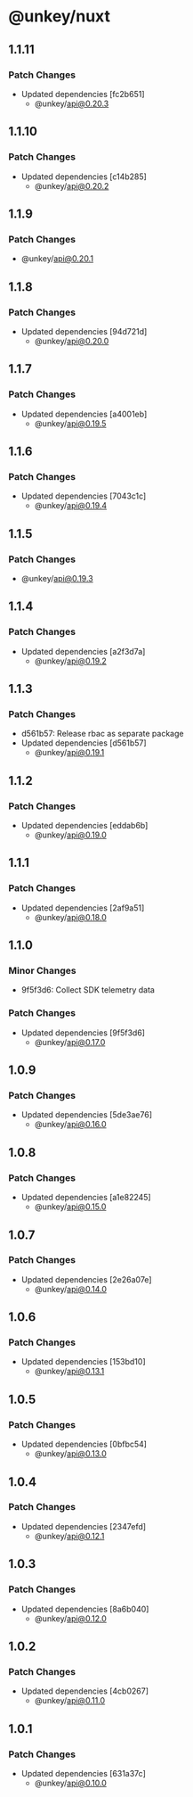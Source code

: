 # @unkey/nuxt

## 1.1.11

### Patch Changes

- Updated dependencies [fc2b651]
  - @unkey/api@0.20.3

## 1.1.10

### Patch Changes

- Updated dependencies [c14b285]
  - @unkey/api@0.20.2

## 1.1.9

### Patch Changes

- @unkey/api@0.20.1

## 1.1.8

### Patch Changes

- Updated dependencies [94d721d]
  - @unkey/api@0.20.0

## 1.1.7

### Patch Changes

- Updated dependencies [a4001eb]
  - @unkey/api@0.19.5

## 1.1.6

### Patch Changes

- Updated dependencies [7043c1c]
  - @unkey/api@0.19.4

## 1.1.5

### Patch Changes

- @unkey/api@0.19.3

## 1.1.4

### Patch Changes

- Updated dependencies [a2f3d7a]
  - @unkey/api@0.19.2

## 1.1.3

### Patch Changes

- d561b57: Release rbac as separate package
- Updated dependencies [d561b57]
  - @unkey/api@0.19.1

## 1.1.2

### Patch Changes

- Updated dependencies [eddab6b]
  - @unkey/api@0.19.0

## 1.1.1

### Patch Changes

- Updated dependencies [2af9a51]
  - @unkey/api@0.18.0

## 1.1.0

### Minor Changes

- 9f5f3d6: Collect SDK telemetry data

### Patch Changes

- Updated dependencies [9f5f3d6]
  - @unkey/api@0.17.0

## 1.0.9

### Patch Changes

- Updated dependencies [5de3ae76]
  - @unkey/api@0.16.0

## 1.0.8

### Patch Changes

- Updated dependencies [a1e82245]
  - @unkey/api@0.15.0

## 1.0.7

### Patch Changes

- Updated dependencies [2e26a07e]
  - @unkey/api@0.14.0

## 1.0.6

### Patch Changes

- Updated dependencies [153bd10]
  - @unkey/api@0.13.1

## 1.0.5

### Patch Changes

- Updated dependencies [0bfbc54]
  - @unkey/api@0.13.0

## 1.0.4

### Patch Changes

- Updated dependencies [2347efd]
  - @unkey/api@0.12.1

## 1.0.3

### Patch Changes

- Updated dependencies [8a6b040]
  - @unkey/api@0.12.0

## 1.0.2

### Patch Changes

- Updated dependencies [4cb0267]
  - @unkey/api@0.11.0

## 1.0.1

### Patch Changes

- Updated dependencies [631a37c]
  - @unkey/api@0.10.0
